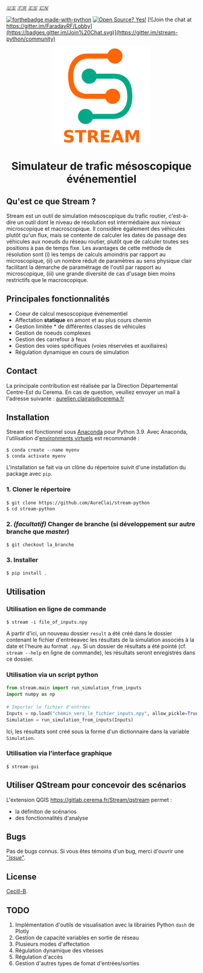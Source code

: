 _[:us:](https://github.com/AureClai/stream-python/blob/master/README.md)_ _[:fr:](https://github.com/AureClai/stream-python/blob/master/README.fr.md)_ _[:es:](https://github.com/AureClai/stream-python/blob/master/README.es.md)_ _[:cn:](https://github.com/AureClai/stream-python/blob/master/README.fr.md)_

[![forthebadge made-with-python](http://ForTheBadge.com/images/badges/made-with-python.svg)](https://www.python.org/)
[![Open Source? Yes!](https://badgen.net/badge/Open%20Source%20%3F/Yes%21/blue?icon=github)](https://github.com/Naereen/badges/)
[![Join the chat at https://gitter.im/FaradayRF/Lobby](https://badges.gitter.im/Join%20Chat.svg)](https://gitter.im/stream-python/community)

<p align="center">
  <img src="https://github.com/AureClai/stream-python/blob/master/img/logo_plus_name.png" width=256 height=256/>
</p>

<h1 align="center">Simulateur de trafic mésoscopique événementiel</h1>

## Qu'est ce que Stream ?

Stream est un outil de simulation mésoscopique du trafic routier, c'est-à-dire un outil dont le niveau de résolution est intermédiaire aux niveaux microscopique et macroscopique. Il considère également des véhicules plutôt qu'un flux, mais se contente de calculer les dates de passage des véhicules aux noeuds du réseau routier, plutôt que de calculer toutes ses positions à pas de temps fixe.
Les avantages de cette méthode de résolution sont (i) les temps de calculs amoindris par rapport au microscopique, (ii) un nombre réduit de paramètres au sens physique clair facilitant la démarche de paramétrage de l'outil par rapport au microscopique, (iii) une grande diversité de cas d'usage bien moins restrictifs que le macroscopique.

## Principales fonctionnalités

- Coeur de calcul mesoscopique événementiel
- Affectation **statique** en amont et au plus cours chemin
- Gestion limitée \* de différentes classes de véhicules
- Gestion de noeuds complexes
- Gestion des carrefour à feux
- Gestion des voies spécifiques (voies réservées et auxiliaires)
- Régulation dynamique en cours de simulation

## Contact

La principale contribution est réalisée par la Direction Départemental Centre-Est du Cerema. En cas de question, veuillez envoyer un mail à l'adresse suivante :
aurelien.clairais@cerema.fr

## Installation

Stream est fonctionnel sous [Anaconda](https://www.anaconda.com/distribution/) pour Python 3.9.
Avec Anaconda, l'utilisation d'[environments virtuels](https://docs.conda.io/projects/conda/en/latest/user-guide/tasks/manage-environments.html) est recommandé :

```
$ conda create --name myenv
$ conda activate myenv
```

L'installation se fait via un clône du répertoire suivit d'une installation du package avec `pip`.

### 1. Cloner le répertoire

```console
$ git clone https://github.com/AureClai/stream-python
$ cd stream-python
```

### 2. _(facultatif)_ Changer de branche (si développement sur autre branche que _master_)

```console
$ git checkout la_branche
```

### 3. Installer

```console
$ pip install .
```

## Utilisation

### Utilisation en ligne de commande

```
$ stream -i file_of_inputs.npy
```

A partir d'ici, un nouveau dossier `result` a été créé dans le dossier contenant le fichier d'entréeavec les résultats de la simulation associés à la date et l'heure au format `.npy`.
Si un dossier de résultats a été pointé (cf. `stream --help` en ligne de commande), les résultats seront enregistrés dans ce dossier.

### Utilisation via un script python

```python
from stream.main import run_simulation_from_inputs
import numpy as np

# Importer le fichier d'entrées
Inputs = np.load("chemin_vers_le_fichier_inputs.npy", allow_pickle=True).item()
Simulation = run_simulation_from_inputs(Inputs)
```

Ici, les résultats sont créé sous la forme d'un dictionnaire dans la variable `Simulation`.

### Utilisation via l'interface graphique

```
$ stream-gui
```

## Utiliser QStream pour concevoir des scénarios

L'extension QGIS https://gitlab.cerema.fr/Stream/qstream permet :

- la définiton de scénarios
- des fonctionnalités d'analyse

## Bugs

Pas de bugs connus. Si vous êtes témoins d'un bug, merci d'ouvrir une ["_issue_"](https://github.com/AureClai/stream-python/issues/new).

## License

[Cecill-B](http://www.cecill.info/licences/Licence_CeCILL-B_V1-fr.html).

## TODO

1. Implémentation d'outils de visualisation avec la librairies Python `dash` de Plotly
2. Gestion de capacité variables en sortie de réseau
3. Plusieurs modes d'affectation
4. Régulation dynamique des vitesses
5. Régulation d'accès
6. Gestion d'autres types de fomat d'entrées/sorties
